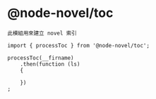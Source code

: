 # @node-novel/toc

    此模組用來建立 novel 索引

```
import { processToc } from '@node-novel/toc';

processToc(__firname)
	.then(function (ls)
	{

	})
;
```

